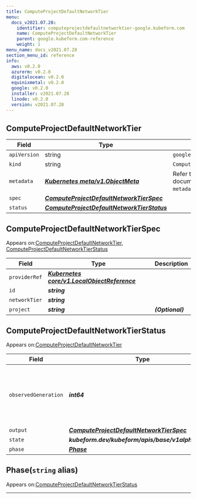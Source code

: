 ```yaml
---
title: ComputeProjectDefaultNetworkTier
menu:
  docs_v2021.07.28:
    identifier: computeprojectdefaultnetworktier-google.kubeform.com
    name: ComputeProjectDefaultNetworkTier
    parent: google.kubeform.com-reference
    weight: 1
menu_name: docs_v2021.07.28
section_menu_id: reference
info:
  aws: v0.2.0
  azurerm: v0.2.0
  digitalocean: v0.2.0
  equinixmetal: v0.2.0
  google: v0.2.0
  installer: v2021.07.28
  linode: v0.2.0
  version: v2021.07.28
---
```


## ComputeProjectDefaultNetworkTier
| Field | Type | Description |
| ------ | ----- | ----------- |
| `apiVersion` | string | `google.kubeform.com/v1alpha1` |
|    `kind` | string | `ComputeProjectDefaultNetworkTier` |
| `metadata` | ***[Kubernetes meta/v1.ObjectMeta](https://v1-18.docs.kubernetes.io/docs/reference/generated/kubernetes-api/v1.18/#objectmeta-v1-meta)***|Refer to the Kubernetes API documentation for the fields of the `metadata` field.|
| `spec` | ***[ComputeProjectDefaultNetworkTierSpec](#computeprojectdefaultnetworktierspec)***||
| `status` | ***[ComputeProjectDefaultNetworkTierStatus](#computeprojectdefaultnetworktierstatus)***||
## ComputeProjectDefaultNetworkTierSpec

Appears on:[ComputeProjectDefaultNetworkTier](#computeprojectdefaultnetworktier), [ComputeProjectDefaultNetworkTierStatus](#computeprojectdefaultnetworktierstatus)

| Field | Type | Description |
| ------ | ----- | ----------- |
| `providerRef` | ***[Kubernetes core/v1.LocalObjectReference](https://v1-18.docs.kubernetes.io/docs/reference/generated/kubernetes-api/v1.18/#localobjectreference-v1-core)***||
| `id` | ***string***||
| `networkTier` | ***string***||
| `project` | ***string***| ***(Optional)*** |
## ComputeProjectDefaultNetworkTierStatus

Appears on:[ComputeProjectDefaultNetworkTier](#computeprojectdefaultnetworktier)

| Field | Type | Description |
| ------ | ----- | ----------- |
| `observedGeneration` | ***int64***| ***(Optional)*** Resource generation, which is updated on mutation by the API Server.|
| `output` | ***[ComputeProjectDefaultNetworkTierSpec](#computeprojectdefaultnetworktierspec)***| ***(Optional)*** |
| `state` | ***kubeform.dev/kubeform/apis/base/v1alpha1.State***| ***(Optional)*** |
| `phase` | ***[Phase](#phase)***| ***(Optional)*** |
## Phase(`string` alias)

Appears on:[ComputeProjectDefaultNetworkTierStatus](#computeprojectdefaultnetworktierstatus)

---

